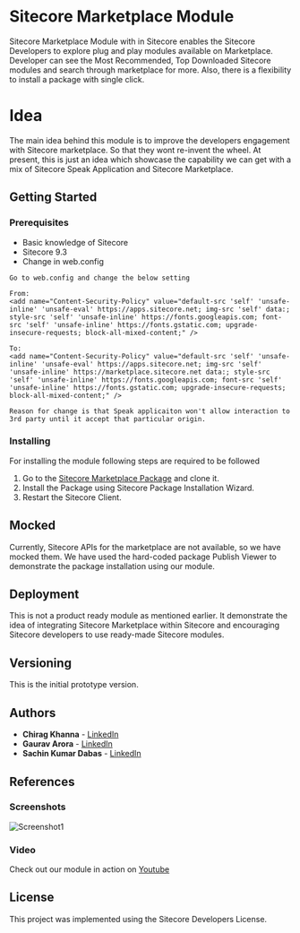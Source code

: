 
# Sitecore Marketplace Module
Sitecore Marketplace Module with in Sitecore enables the Sitecore Developers to explore plug and play modules available on Marketplace.
Developer can see the Most Recommended, Top Downloaded Sitecore modules and search through marketplace for more. Also, there is a flexibility to install a package with single click.

# Idea
The main idea behind this module is to improve the developers engagement with Sitecore marketplace. So that they wont re-invent the wheel.
At present, this is just an idea which showcase the capability we can get with a mix of Sitecore Speak Application and Sitecore Marketplace.

## Getting Started
### Prerequisites

 - Basic knowledge of Sitecore
 - Sitecore 9.3
 - Change in web.config 
 ```
 Go to web.config and change the below setting 

From:
<add name="Content-Security-Policy" value="default-src 'self' 'unsafe-inline' 'unsafe-eval' https://apps.sitecore.net; img-src 'self' data:; style-src 'self' 'unsafe-inline' https://fonts.googleapis.com; font-src 'self' 'unsafe-inline' https://fonts.gstatic.com; upgrade-insecure-requests; block-all-mixed-content;" />

To:
<add name="Content-Security-Policy" value="default-src 'self' 'unsafe-inline' 'unsafe-eval' https://apps.sitecore.net; img-src 'self' 'unsafe-inline' https://marketplace.sitecore.net data:; style-src 'self' 'unsafe-inline' https://fonts.googleapis.com; font-src 'self' 'unsafe-inline' https://fonts.gstatic.com; upgrade-insecure-requests; block-all-mixed-content;" />

Reason for change is that Speak applicaiton won't allow interaction to 3rd party until it accept that particular origin.
```

### Installing

For installing the module following steps are required to be followed

 1. Go to the [Sitecore Marketplace Package](http://dfd.fh) and clone it.
 2. Install the Package using Sitecore Package Installation Wizard.
 3. Restart the Sitecore Client.

## Mocked
Currently, Sitecore APIs for the marketplace are not available, so we have mocked them. We have used the hard-coded package Publish Viewer to demonstrate the package installation using our module.

## Deployment

This is not a product ready module as mentioned earlier. It demonstrate the idea of integrating Sitecore Marketplace within Sitecore and encouraging Sitecore developers to use ready-made Sitecore modules.

## Versioning

This is the initial prototype version.

## Authors

* **Chirag Khanna** - [LinkedIn](https://www.linkedin.com/in/chirag-khanna-44861087)
* **Gaurav Arora** - [LinkedIn](https://www.linkedin.com/in/arora-gaurav)
* **Sachin Kumar Dabas** - [LinkedIn](https://www.linkedin.com/in/sachin-dabas)

## References
### Screenshots
![Screenshot1](https://photos.google.com/album/AF1QipO3Xl8alBGNMzLtp_Xni4GiDOxyJjn8S73lbfWx/photo/AF1QipOHVhGhkt19x29fE3RuCahRjLJD-LcCpoL0m7uM)
### Video
Check out our module in action on [Youtube](https://youtu.be/ctvGirA4EIk)
## License

This project was implemented using the Sitecore Developers License.